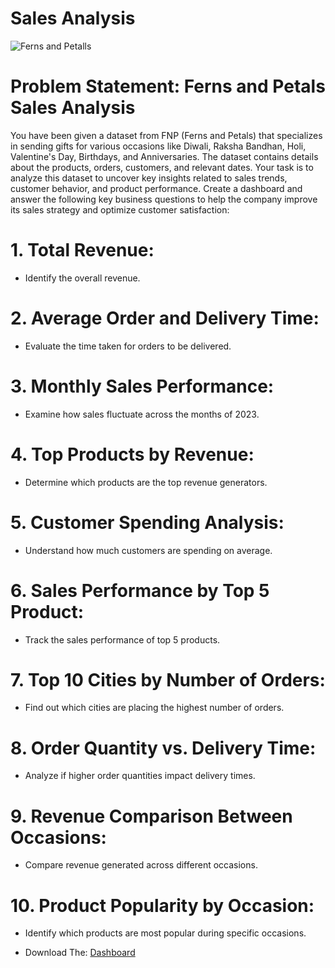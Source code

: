 # Sales Analysis 

![Ferns and Petalls]([https://github.com/vkurra12/Excel_projects/blob/main/Sales_Analysis/download.jpeg])

# Problem Statement: Ferns and Petals Sales Analysis 
You have been given a dataset from FNP (Ferns and Petals) that specializes in sending gifts for 
various occasions like Diwali, Raksha Bandhan, Holi, Valentine's Day, Birthdays, and 
Anniversaries. The dataset contains details about the products, orders, customers, and relevant 
dates. Your task is to analyze this dataset to uncover key insights related to sales trends, customer 
behavior, and product performance. 
Create a dashboard and answer the following key business questions to help the company improve 
its sales strategy and optimize customer satisfaction:  

# 1. Total Revenue: 
 - Identify the overall revenue.
# 2. Average Order and Delivery Time:
 - Evaluate the time taken for orders to be delivered. 
# 3. Monthly Sales Performance: 
 - Examine how sales fluctuate across the months of 2023. 
# 4. Top Products by Revenue: 
 - Determine which products are the top revenue generators. 
# 5. Customer Spending Analysis: 
 - Understand how much customers are spending on average.  
# 6. Sales Performance by Top 5 Product:
 - Track the sales performance of top 5 products.  
# 7. Top 10 Cities by Number of Orders:
 - Find out which cities are placing the highest number of orders.  
# 8. Order Quantity vs. Delivery Time: 
 - Analyze if higher order quantities impact delivery times. 
# 9. Revenue Comparison Between Occasions:
 - Compare revenue generated across different occasions.  
# 10. Product Popularity by Occasion: 
 - Identify which products are most popular during specific occasions.

- Download The: [Dashboard](https://github.com/Mahadevkempe/Excel_Project/blob/main/Sales_Analysis/Dashboard.png)
